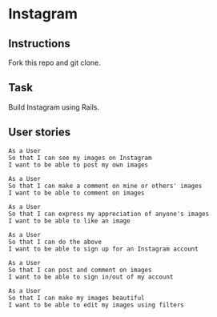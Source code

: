 Instagram
=========

## Instructions

Fork this repo and git clone.

## Task

Build Instagram using Rails.

## User stories

```
As a User
So that I can see my images on Instagram
I want to be able to post my own images

As a User
So that I can make a comment on mine or others' images
I want to be able to comment on images

As a User
So that I can express my appreciation of anyone's images
I want to be able to like an image

As a User
So that I can do the above
I want to be able to sign up for an Instagram account

As a User
So that I can post and comment on images
I want to be able to sign in/out of my account

As a User
So that I can make my images beautiful
I want to be able to edit my images using filters

```
